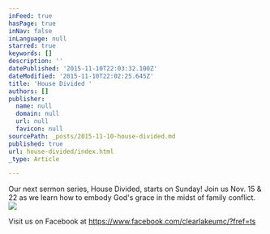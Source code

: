 ```yaml
---
inFeed: true
hasPage: true
inNav: false
inLanguage: null
starred: true
keywords: []
description: ''
datePublished: '2015-11-10T22:03:32.100Z'
dateModified: '2015-11-10T22:02:25.645Z'
title: 'House Divided '
authors: []
publisher:
  name: null
  domain: null
  url: null
  favicon: null
sourcePath: _posts/2015-11-10-house-divided.md
published: true
url: house-divided/index.html
_type: Article

---
```

Our next sermon series, House Divided, starts on Sunday! Join us Nov. 15 & 22 as we learn how to embody God's grace in the midst of family conflict. ![](https://the-grid-user-content.s3-us-west-2.amazonaws.com/66b00461-030b-4013-8f86-2e6be094ced3.jpg)

Visit us on Facebook at https://www.facebook.com/clearlakeumc/?fref=ts